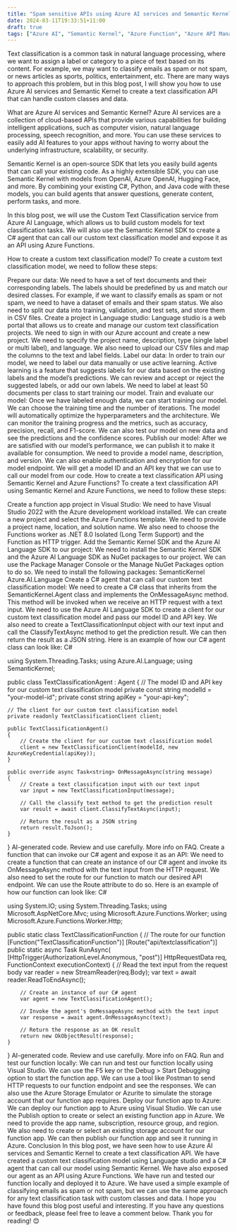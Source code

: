 ```yaml
---
title: "Spam sensitive APIs using Azure AI services and Semantic Kernel"
date: 2024-03-11T19:33:51+11:00
draft: true 
tags: ["Azure AI", "Semantic Kernel", "Azure Function", "Azure API Management", "REST"]
---
```


Text classification is a common task in natural language processing, where we want to assign a label or category to a piece of text based on its content. For example, we may want to classify emails as spam or not spam, or news articles as sports, politics, entertainment, etc. There are many ways to approach this problem, but in this blog post, I will show you how to use Azure AI services and Semantic Kernel to create a text classification API that can handle custom classes and data.

What are Azure AI services and Semantic Kernel?
Azure AI services are a collection of cloud-based APIs that provide various capabilities for building intelligent applications, such as computer vision, natural language processing, speech recognition, and more. You can use these services to easily add AI features to your apps without having to worry about the underlying infrastructure, scalability, or security.

Semantic Kernel is an open-source SDK that lets you easily build agents that can call your existing code. As a highly extensible SDK, you can use Semantic Kernel with models from OpenAI, Azure OpenAI, Hugging Face, and more. By combining your existing C#, Python, and Java code with these models, you can build agents that answer questions, generate content, perform tasks, and more.

In this blog post, we will use the Custom Text Classification service from Azure AI Language, which allows us to build custom models for text classification tasks. We will also use the Semantic Kernel SDK to create a C# agent that can call our custom text classification model and expose it as an API using Azure Functions.

How to create a custom text classification model?
To create a custom text classification model, we need to follow these steps:

Prepare our data: We need to have a set of text documents and their corresponding labels. The labels should be predefined by us and match our desired classes. For example, if we want to classify emails as spam or not spam, we need to have a dataset of emails and their spam status. We also need to split our data into training, validation, and test sets, and store them in CSV files.
Create a project in Language studio: Language studio is a web portal that allows us to create and manage our custom text classification projects. We need to sign in with our Azure account and create a new project. We need to specify the project name, description, type (single label or multi label), and language. We also need to upload our CSV files and map the columns to the text and label fields.
Label our data: In order to train our model, we need to label our data manually or use active learning. Active learning is a feature that suggests labels for our data based on the existing labels and the model’s predictions. We can review and accept or reject the suggested labels, or add our own labels. We need to label at least 50 documents per class to start training our model.
Train and evaluate our model: Once we have labeled enough data, we can start training our model. We can choose the training time and the number of iterations. The model will automatically optimize the hyperparameters and the architecture. We can monitor the training progress and the metrics, such as accuracy, precision, recall, and F1-score. We can also test our model on new data and see the predictions and the confidence scores.
Publish our model: After we are satisfied with our model’s performance, we can publish it to make it available for consumption. We need to provide a model name, description, and version. We can also enable authentication and encryption for our model endpoint. We will get a model ID and an API key that we can use to call our model from our code.
How to create a text classification API using Semantic Kernel and Azure Functions?
To create a text classification API using Semantic Kernel and Azure Functions, we need to follow these steps:

Create a function app project in Visual Studio: We need to have Visual Studio 2022 with the Azure development workload installed. We can create a new project and select the Azure Functions template. We need to provide a project name, location, and solution name. We also need to choose the Functions worker as .NET 8.0 Isolated (Long Term Support) and the Function as HTTP trigger.
Add the Semantic Kernel SDK and the Azure AI Language SDK to our project: We need to install the Semantic Kernel SDK and the Azure AI Language SDK as NuGet packages to our project. We can use the Package Manager Console or the Manage NuGet Packages option to do so. We need to install the following packages:
SemanticKernel
Azure.AI.Language
Create a C# agent that can call our custom text classification model: We need to create a C# class that inherits from the SemanticKernel.Agent class and implements the OnMessageAsync method. This method will be invoked when we receive an HTTP request with a text input. We need to use the Azure AI Language SDK to create a client for our custom text classification model and pass our model ID and API key. We also need to create a TextClassificationInput object with our text input and call the ClassifyTextAsync method to get the prediction result. We can then return the result as a JSON string. Here is an example of how our C# agent class can look like:
C#

using System.Threading.Tasks;
using Azure.AI.Language;
using SemanticKernel;

public class TextClassificationAgent : Agent
{
    // The model ID and API key for our custom text classification model
    private const string modelId = "your-model-id";
    private const string apiKey = "your-api-key";

    // The client for our custom text classification model
    private readonly TextClassificationClient client;

    public TextClassificationAgent()
    {
        // Create the client for our custom text classification model
        client = new TextClassificationClient(modelId, new AzureKeyCredential(apiKey));
    }

    public override async Task<string> OnMessageAsync(string message)
    {
        // Create a text classification input with our text input
        var input = new TextClassificationInput(message);

        // Call the classify text method to get the prediction result
        var result = await client.ClassifyTextAsync(input);

        // Return the result as a JSON string
        return result.ToJson();
    }
}
AI-generated code. Review and use carefully. More info on FAQ.
Create a function that can invoke our C# agent and expose it as an API: We need to create a function that can create an instance of our C# agent and invoke its OnMessageAsync method with the text input from the HTTP request. We also need to set the route for our function to match our desired API endpoint. We can use the Route attribute to do so. Here is an example of how our function can look like:
C#

using System.IO;
using System.Threading.Tasks;
using Microsoft.AspNetCore.Mvc;
using Microsoft.Azure.Functions.Worker;
using Microsoft.Azure.Functions.Worker.Http;

public static class TextClassificationFunction
{
    // The route for our function
    [Function("TextClassificationFunction")]
    [Route("api/textclassification")]
    public static async Task<IActionResult> RunAsync(
        [HttpTrigger(AuthorizationLevel.Anonymous, "post")] HttpRequestData req,
        FunctionContext executionContext)
    {
        // Read the text input from the request body
        var reader = new StreamReader(req.Body);
        var text = await reader.ReadToEndAsync();

        // Create an instance of our C# agent
        var agent = new TextClassificationAgent();

        // Invoke the agent's OnMessageAsync method with the text input
        var response = await agent.OnMessageAsync(text);

        // Return the response as an OK result
        return new OkObjectResult(response);
    }
}
AI-generated code. Review and use carefully. More info on FAQ.
Run and test our function locally: We can run and test our function locally using Visual Studio. We can use the F5 key or the Debug > Start Debugging option to start the function app. We can use a tool like Postman to send HTTP requests to our function endpoint and see the responses. We can also use the Azure Storage Emulator or Azurite to simulate the storage account that our function app requires.
Deploy our function app to Azure: We can deploy our function app to Azure using Visual Studio. We can use the Publish option to create or select an existing function app in Azure. We need to provide the app name, subscription, resource group, and region. We also need to create or select an existing storage account for our function app. We can then publish our function app and see it running in Azure.
Conclusion
In this blog post, we have seen how to use Azure AI services and Semantic Kernel to create a text classification API. We have created a custom text classification model using Language studio and a C# agent that can call our model using Semantic Kernel. We have also exposed our agent as an API using Azure Functions. We have run and tested our function locally and deployed it to Azure. We have used a simple example of classifying emails as spam or not spam, but we can use the same approach for any text classification task with custom classes and data. I hope you have found this blog post useful and interesting. If you have any questions or feedback, please feel free to leave a comment below. Thank you for reading! 😊